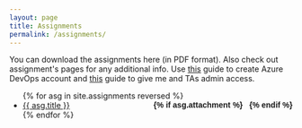 ```yaml
---
layout: page
title: Assignments
permalink: /assignments/
---
```


You can download the assignments here (in PDF format). Also check out assignment's pages for any additional info.
Use [this](../static_files/docs/AzureDevOpsAccount.pdf) guide to create Azure DevOps account and [this](../static_files/docs/AdminAccess.pdf) guide to give me and TAs admin access.

<ul id="archive">
{% for asg in site.assignments reversed %}
      <li class="archiveposturl" style="background: transparent">
        <span><a href="{{ asg.url | prepend: site.baseurl}}">{{ asg.title }}</a></span>
<strong style="font-size:100%; font-family: 'Titillium Web', sans-serif; float:right">
<a title="Download problems (pdf)" href="{{ asg.pdf | prepend: site.baseurl }}"><i class="fas fa-file-pdf"></i></a> 
{% if asg.attachment %}
&nbsp; <a title="Download attachments (zip)" href="{{ asg.attachment | prepend: site.baseurl }}"><i class="fas fa-file-archive"></i></a>
{% endif %}
</strong> 
      </li>
{% endfor %}
</ul>



<!-- 

## 1- simulation on NS2 <br>
## 2- Installing and Initializing Firewalls <br>
## 3- Working with Encryption and Cryptography Softwares <br> -->